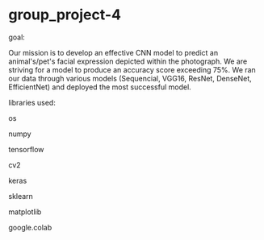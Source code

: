 # group_project-4

goal:

Our mission is to develop an effective CNN model to predict an animal's/pet's facial expression depicted within the photograph. We are striving for a model to produce an accuracy score exceeding 75%. We ran our data through various models (Sequencial, VGG16, ResNet, DenseNet, EfficientNet) and deployed the most successful model. 

libraries used:

os

numpy

tensorflow

cv2

keras

sklearn

matplotlib

google.colab
